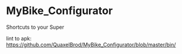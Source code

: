 # MyBike_Configurator
Shortcuts to your Super

lint to apk: https://github.com/QuaxelBrod/MyBike_Configurator/blob/master/bin/
